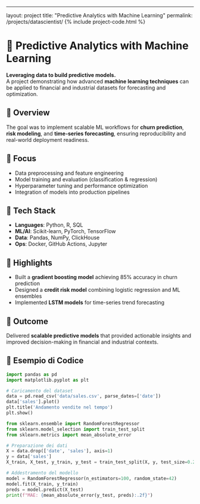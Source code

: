 ---
layout: project
title: "Predictive Analytics with Machine Learning"
permalink: /projects/datascientist/
{% include project-code.html %}

<!-- markdownlint-disable MD025 MD022 MD032 -->

# 🤖 Predictive Analytics with Machine Learning

**Leveraging data to build predictive models.**  
A project demonstrating how advanced **machine learning techniques** can be applied to financial and industrial datasets for forecasting and optimization.

## 🔹 Overview
The goal was to implement scalable ML workflows for **churn prediction**, **risk modeling**, and **time-series forecasting**, ensuring reproducibility and real-world deployment readiness.

## 🔹 Focus
- Data preprocessing and feature engineering  
- Model training and evaluation (classification & regression)  
- Hyperparameter tuning and performance optimization  
- Integration of models into production pipelines

## 🔹 Tech Stack
- **Languages**: Python, R, SQL  
- **ML/AI**: Scikit-learn, PyTorch, TensorFlow  
- **Data**: Pandas, NumPy, ClickHouse  
- **Ops**: Docker, GitHub Actions, Jupyter

## 🔹 Highlights
- Built a **gradient boosting model** achieving 85% accuracy in churn prediction  
- Designed a **credit risk model** combining logistic regression and ML ensembles  
- Implemented **LSTM models** for time-series trend forecasting

## 🔹 Outcome
Delivered **scalable predictive models** that provided actionable insights and improved decision-making in financial and industrial contexts.
  
## 🔹 Esempio di Codice
  
```python
import pandas as pd
import matplotlib.pyplot as plt

# Caricamento del dataset
data = pd.read_csv('data/sales.csv', parse_dates=['date'])
data['sales'].plot()
plt.title('Andamento vendite nel tempo')
plt.show()
```
  
```python
from sklearn.ensemble import RandomForestRegressor
from sklearn.model_selection import train_test_split
from sklearn.metrics import mean_absolute_error

# Preparazione dei dati
X = data.drop(['date', 'sales'], axis=1)
y = data['sales']
X_train, X_test, y_train, y_test = train_test_split(X, y, test_size=0.2, random_state=42)

# Addestramento del modello
model = RandomForestRegressor(n_estimators=100, random_state=42)
model.fit(X_train, y_train)
preds = model.predict(X_test)
print(f"MAE: {mean_absolute_error(y_test, preds):.2f}")
```
